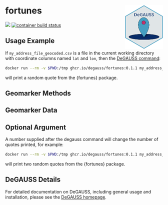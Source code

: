 # fortunes <a href='https://degauss.org'><img src='https://github.com/degauss-org/degauss_hex_logo/raw/main/PNG/degauss_hex.png' align='right' height='138.5' /></a>

[![](https://img.shields.io/github/v/release/degauss-org/fortunes?color=469FC2&label=version&sort=semver)](https://github.com/degauss-org/fortunes/releases)
[![container build status](https://github.com/degauss-org/fortunes/workflows/build-deploy-release/badge.svg)](https://github.com/degauss-org/fortunes/actions/workflows/build-deploy-release.yaml)

## Usage Example

If `my_address_file_geocoded.csv` is a file in the current working directory with coordinate columns named `lat` and `lon`, then the [DeGAUSS command](https://degauss.org/using_degauss.html#DeGAUSS_Commands):

```sh
docker run --rm -v $PWD:/tmp ghcr.io/degauss/fortunes:0.1.1 my_address_file_geocoded.csv
```

will print a random quote from the {fortunes} package.

## Geomarker Methods

## Geomarker Data

## Optional Argument

A number supplied after the degauss command will change the number of quotes printed, for example:

```sh
docker run --rm -v $PWD:/tmp ghcr.io/degauss/fortunes:0.1.1 my_address_file_geocoded.csv 2
```

will print two random quotes from the {fortunes} package.

## DeGAUSS Details

For detailed documentation on DeGAUSS, including general usage and installation, please see the [DeGAUSS homepage](https://degauss.org).
